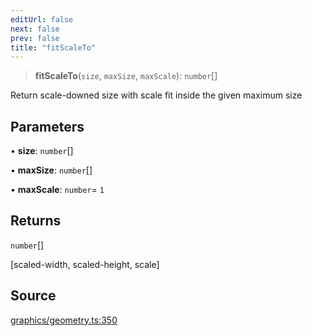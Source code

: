 ```yaml
---
editUrl: false
next: false
prev: false
title: "fitScaleTo"
---
```


> **fitScaleTo**(`size`, `maxSize`, `maxScale`): `number`[]

Return scale-downed size with scale fit inside the given maximum size

## Parameters

• **size**: `number`[]

• **maxSize**: `number`[]

• **maxScale**: `number`= `1`

## Returns

`number`[]

[scaled-width, scaled-height, scale]

## Source

[graphics/geometry.ts:350](https://github.com/dgmjs/dgmjs/blob/main/packages/core/src/graphics/geometry.ts#L350)
